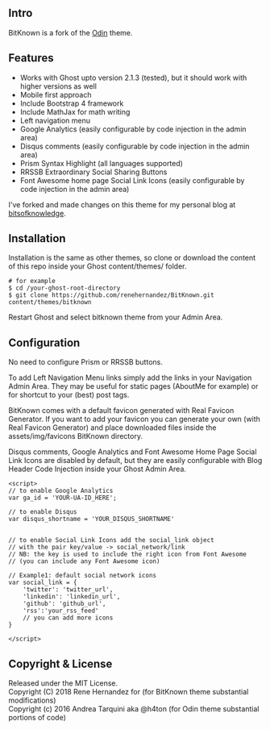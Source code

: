 ## Intro

BitKnown is a fork of the [Odin](https://github.com/h4t0n/odin) theme.

## Features

* Works with Ghost upto version 2.1.3 (tested), but it should work with higher versions as well  
* Mobile first approach
* Include Bootstrap 4 framework
* Include MathJax for math writing  
* Left navigation menu
* Google Analytics (easily configurable by code injection in the admin area)  
* Disqus comments (easily configurable by code injection in the admin area)  
* Prism Syntax Highlight (all languages supported)  
* RRSSB Extraordinary Social Sharing Buttons  
* Font Awesome home page Social Link Icons (easily configurable by code injection in the admin area)

I've forked and made changes on this theme for my personal blog at [bitsofknowledge](https://bitsofknowledge.net).

## Installation

Installation is the same as other themes, so clone or download the content of this repo inside your Ghost content/themes/ folder.

```
# for example
$ cd /your-ghost-root-directory
$ git clone https://github.com/renehernandez/BitKnown.git content/themes/bitknown
```
Restart Ghost and select bitknown theme from your Admin Area.

## Configuration

No need to configure Prism or RRSSB buttons.

To add Left Navigation Menu links simply add the links in your Navigation Admin Area. They may be useful for static pages (AboutMe for example) or for shortcut to your (best) post tags.

BitKnown comes with a default favicon generated with Real Favicon Generator. If you want to add your favicon you can generate your own (with Real Favicon Generator) and place downloaded files inside the assets/img/favicons BitKnown directory.

Disqus comments, Google Analytics and Font Awesome Home Page Social Link Icons are disabled by default, but they are easily configurable with Blog Header Code Injection inside your Ghost Admin Area.

```
<script>
// to enable Google Analytics
var ga_id = 'YOUR-UA-ID_HERE';

// to enable Disqus
var disqus_shortname = 'YOUR_DISQUS_SHORTNAME'


// to enable Social Link Icons add the social_link object
// with the pair key/value -> social_network/link
// NB: the key is used to include the right icon from Font Awesome
// (you can include any Font Awesome icon)

// Example1: default social network icons
var social_link = {
    'twitter': 'twitter_url',
    'linkedin': 'linkedin_url',
    'github': 'github_url',
    'rss':'your_rss_feed'
    // you can add more icons
}

</script>
```

## Copyright & License

Released under the MIT License.  
Copyright (C) 2018 Rene Hernandez for (for BitKnown theme substantial modifications)  
Copyright (c) 2016 Andrea Tarquini aka @h4ton (for Odin theme substantial portions of code)
